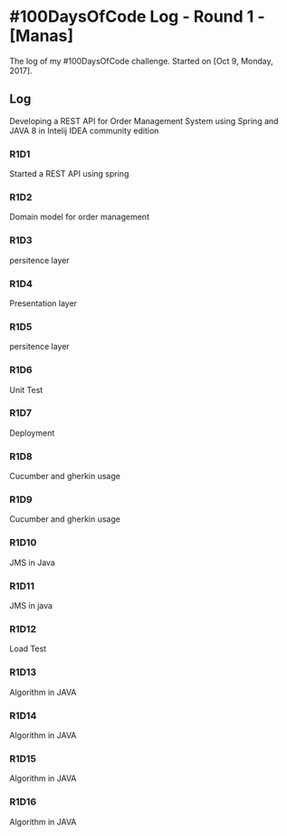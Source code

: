 # #100DaysOfCode Log - Round 1 - [Manas]

The log of my #100DaysOfCode challenge. Started on [Oct 9, Monday, 2017].

## Log

Developing a REST API for Order Management System using Spring and JAVA 8 in Intelij IDEA community edition

### R1D1 
Started a REST API using spring

### R1D2
Domain model for order management

### R1D3
persitence layer

### R1D4
Presentation layer

### R1D5
persitence layer

### R1D6
Unit Test

### R1D7
Deployment

### R1D8
Cucumber and gherkin usage

### R1D9
Cucumber and gherkin usage

### R1D10
JMS in Java

### R1D11
JMS in java

### R1D12
Load Test

### R1D13
Algorithm in JAVA

### R1D14
Algorithm in JAVA

### R1D15
Algorithm in JAVA

### R1D16
Algorithm in JAVA
